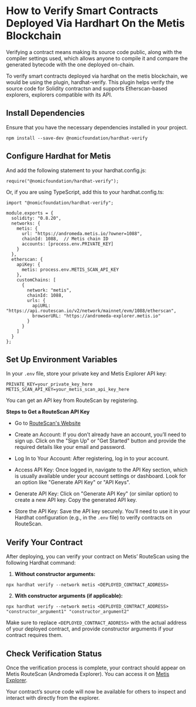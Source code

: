 # How to Verify Smart Contracts Deployed Via Hardhart On the Metis Blockchain

Verifying a contract means making its source code public, along with the compiler settings used, which allows anyone to compile it and compare the generated bytecode with the one deployed on-chain.

To verify smart contracts deployed via hardhat on the metis blockchain, we would be using the plugin, hardhat-verify. This plugin helps verify the source code for Solidity contractsn and supports Etherscan-based explorers, explorers compatible with its API.

## Install Dependencies

Ensure that you have the necessary dependencies installed in your project.

```
npm install --save-dev @nomicfoundation/hardhat-verify
```

## Configure Hardhat for Metis

And add the following statement to your hardhat.config.js:

```
require("@nomicfoundation/hardhat-verify");
```

Or, if you are using TypeScript, add this to your hardhat.config.ts:

```
import "@nomicfoundation/hardhat-verify";
```

```
module.exports = {
  solidity: "0.8.20",
  networks: {
    metis: {
      url: "https://andromeda.metis.io/?owner=1088",
      chainId: 1088,  // Metis chain ID
      accounts: [process.env.PRIVATE_KEY]
    }
  },
  etherscan: {
    apiKey: {
      metis: process.env.METIS_SCAN_API_KEY
    },
    customChains: [
      {
        network: "metis",
        chainId: 1088,
        urls: {
          apiURL: "https://api.routescan.io/v2/network/mainnet/evm/1088/etherscan",
          browserURL: "https://andromeda-explorer.metis.io"
        }
      }
    ]
  }
};
```

## Set Up Environment Variables

In your `.env` file, store your private key and Metis Explorer API key:

```
PRIVATE_KEY=your_private_key_here
METIS_SCAN_API_KEY=your_metis_scan_api_key_here
```

You can get an API key from RouteScan by registering.

**Steps to Get a RouteScan API Key**

- Go to [RouteScan's Website](https://www.routescan.io/)

- Create an Account: If you don’t already have an account, you’ll need to sign up. Click on the "Sign Up" or "Get Started" button and provide the required details like your email and password.

- Log In to Your Account: After registering, log in to your account.

- Access API Key: Once logged in, navigate to the API Key section, which is usually available under your account settings or dashboard. Look for an option like "Generate API Key" or "API Keys".

- Generate API Key: Click on "Generate API Key" (or similar option) to create a new API key. Copy the generated API key.

- Store the API Key: Save the API key securely. You’ll need to use it in your Hardhat configuration (e.g., in the `.env` file) to verify contracts on RouteScan.


## Verify Your Contract

After deploying, you can verify your contract on Metis’ RouteScan using the following Hardhat command:

1. **Without constructor arguments:**

```
npx hardhat verify --network metis <DEPLOYED_CONTRACT_ADDRESS>
```

2. **With constructor arguments (if applicable):**

```
npx hardhat verify --network metis <DEPLOYED_CONTRACT_ADDRESS> "constructor_argument1" "constructor_argument2"
```

Make sure to replace `<DEPLOYED_CONTRACT_ADDRESS>` with the actual address of your deployed contract, and provide constructor arguments if your contract requires them.

## Check Verification Status

Once the verification process is complete, your contract should appear on Metis RouteScan (Andromeda Explorer). You can access it on [Metis Explorer](https://andromeda-explorer.metis.io).

Your contract’s source code will now be available for others to inspect and interact with directly from the explorer.
